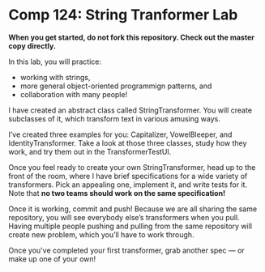 Comp 124: String Tranformer Lab
====

**When you get started, do not fork this repository. Check out the master copy directly.**

In this lab, you will practice:

  - working with strings,
  - more general object-oriented programmign patterns, and
  - collaboration with many people!

I have created an abstract class called StringTransformer. You will create subclasses of it, which transform text in various amusing ways. 

I’ve created three examples for you: Capitalizer, VowelBleeper, and IdentityTransformer. Take a look at those three classes, study how they work, and try them out in the TransformerTestUI.

Once you feel ready to create your own StringTransformer, head up to the front of the room, where I have brief specifications for a wide variety of transformers. Pick an appealing one, implement it, and write tests for it. Note that **no two teams should work on the same specification!**

Once it is working, commit and push! Because we are all sharing the same repository, you will see everybody else’s transformers when you pull. Having multiple people pushing and pulling from the same repository will create new problem, which you’ll have to work through.

Once you've completed your first transformer, grab another spec — or make up one of your own!
